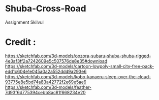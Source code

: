 # Shuba-Cross-Road
Assignment Skilvul

# Credit :<br>
https://sketchfab.com/3d-models/oozora-subaru-shuba-shuba-rigged-4e3af3ff2a7242609e5c507576de8e35#download
<br>
https://sketchfab.com/3d-models/cartoon-lowpoly-small-city-free-pack-edd1c604e1e045a0a2a552ddd9a293e6
<br>
https://sketchfab.com/3d-models/kobo-kanaeru-sleep-over-the-cloud-93775e8e5bd74a83a42772f2e69e5ae9
<br>
https://sketchfab.com/3d-models/feather-7d93f6d775394cebb8ac81f668234e20
